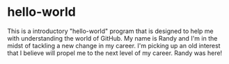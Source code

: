 # hello-world
This is a introductory "hello-world" program that is designed to help me with understanding the world of GitHub. 
My name is Randy and I'm in the midst of tackling a new change in my career. I'm picking up an old interest that I believe will propel me to the next level of my career. 
Randy was here!

